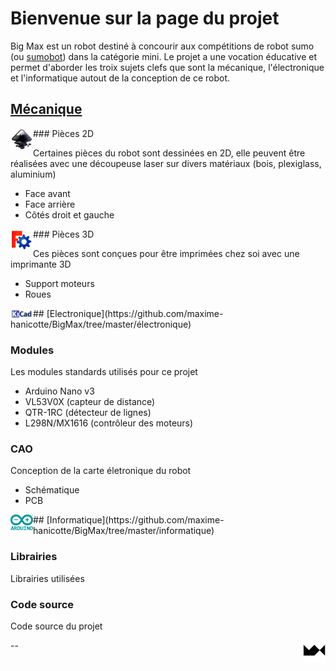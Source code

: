﻿# Bienvenue sur la page du projet

Big Max est un robot destiné à concourir aux compétitions de robot sumo (ou [sumobot](https://fr.wikipedia.org/wiki/Robot_sumo)) dans la catégorie mini. Le projet a une vocation éducative et permet d'aborder les troix sujets clefs que sont la mécanique, l'électronique et l'informatique autout de la conception de ce robot.

## [Mécanique](https://github.com/maxime-hanicotte/BigMax/tree/master/mécanique)

<img src="./img/inkscape-logo.svg" width="36" alt="inkscape" align="left">
### Pièces 2D

Certaines pièces du robot sont dessinées en 2D, elle peuvent être réalisées avec une découpeuse laser sur divers matériaux (bois, plexiglass, aluminium)
* Face avant
* Face arrière
* Côtés droit et gauche

<img src="./img/freecad-logo.png" width="36" alt="freecad" align="left">
### Pièces 3D

Ces pièces sont conçues pour être imprimées chez soi avec une imprimante 3D
* Support moteurs
* Roues

<img src="./img/kicad-logo.png" width="36" alt="kicad" align="left">
## [Electronique](https://github.com/maxime-hanicotte/BigMax/tree/master/électronique)

### Modules

Les modules standards utilisés pour ce projet
* Arduino Nano v3
* VL53V0X (capteur de distance)
* QTR-1RC (détecteur de lignes)
* L298N/MX1616 (contrôleur des moteurs)

### CAO

Conception de la carte életronique du robot
* Schématique
* PCB

<img src="./img/arduino-logo.svg" width="36" alt="arduino" align="left">
## [Informatique](https://github.com/maxime-hanicotte/BigMax/tree/master/informatique)

### Librairies

Librairies utilisées

### Code source

Code source du projet

<img src="./img/mx-logo.png" width="36" alt="MX" align="right">



--

